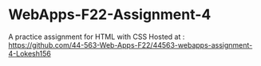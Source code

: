 # WebApps-F22-Assignment-4
A practice assignment for HTML with CSS
Hosted at : https://github.com/44-563-Web-Apps-F22/44563-webapps-assignment-4-Lokesh156  
